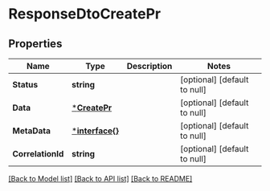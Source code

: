 # ResponseDtoCreatePr

## Properties
Name | Type | Description | Notes
------------ | ------------- | ------------- | -------------
**Status** | **string** |  | [optional] [default to null]
**Data** | [***CreatePr**](CreatePR.md) |  | [optional] [default to null]
**MetaData** | [***interface{}**](interface{}.md) |  | [optional] [default to null]
**CorrelationId** | **string** |  | [optional] [default to null]

[[Back to Model list]](../README.md#documentation-for-models) [[Back to API list]](../README.md#documentation-for-api-endpoints) [[Back to README]](../README.md)

